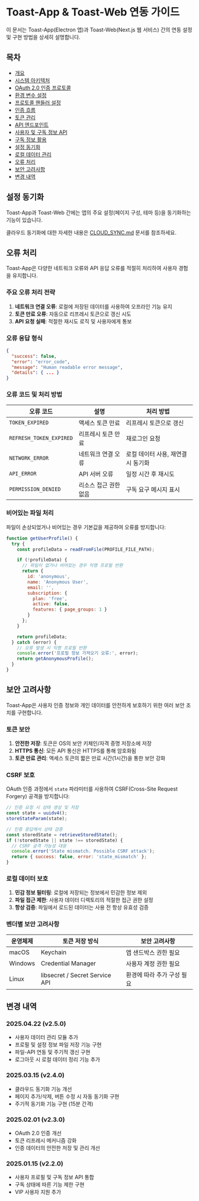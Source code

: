 # Toast-App & Toast-Web 연동 가이드

이 문서는 Toast-App(Electron 앱)과 Toast-Web(Next.js 웹 서비스) 간의 연동 설정 및 구현 방법을 상세히 설명합니다.

## 목차

- [개요](#개요)
- [시스템 아키텍처](#시스템-아키텍처)
- [OAuth 2.0 인증 프로토콜](#oauth-20-인증-프로토콜)
- [환경 변수 설정](#환경-변수-설정)
- [프로토콜 핸들러 설정](#프로토콜-핸들러-설정)
- [인증 흐름](#인증-흐름)
- [토큰 관리](#토큰-관리)
- [API 엔드포인트](#api-엔드포인트)
- [사용자 및 구독 정보 API](#사용자-및-구독-정보-api)
- [구독 정보 활용](#구독-정보-활용)
- [설정 동기화](#설정-동기화)
- [로컬 데이터 관리](#로컬-데이터-관리)
- [오류 처리](#오류-처리)
- [보안 고려사항](#보안-고려사항)
- [변경 내역](#변경-내역)

## 설정 동기화

Toast-App과 Toast-Web 간에는 앱의 주요 설정(페이지 구성, 테마 등)을 동기화하는 기능이 있습니다.

클라우드 동기화에 대한 자세한 내용은 [CLOUD_SYNC.md](./CLOUD_SYNC.md) 문서를 참조하세요.

## 오류 처리

Toast-App은 다양한 네트워크 오류와 API 응답 오류를 적절히 처리하여 사용자 경험을 유지합니다.

### 주요 오류 처리 전략

1. **네트워크 연결 오류**: 로컬에 저장된 데이터를 사용하여 오프라인 기능 유지
2. **토큰 만료 오류**: 자동으로 리프레시 토큰으로 갱신 시도
3. **API 요청 실패**: 적절한 재시도 로직 및 사용자에게 통보

### 오류 응답 형식

```json
{
  "success": false,
  "error": "error_code",
  "message": "Human readable error message",
  "details": { ... }
}
```

### 오류 코드 및 처리 방법

| 오류 코드 | 설명 | 처리 방법 |
|-----------|------|-----------|
| `TOKEN_EXPIRED` | 액세스 토큰 만료 | 리프레시 토큰으로 갱신 |
| `REFRESH_TOKEN_EXPIRED` | 리프레시 토큰 만료 | 재로그인 요청 |
| `NETWORK_ERROR` | 네트워크 연결 오류 | 로컬 데이터 사용, 재연결 시 동기화 |
| `API_ERROR` | API 서버 오류 | 일정 시간 후 재시도 |
| `PERMISSION_DENIED` | 리소스 접근 권한 없음 | 구독 요구 메시지 표시 |

### 비어있는 파일 처리

파일이 손상되었거나 비어있는 경우 기본값을 제공하여 오류를 방지합니다:

```javascript
function getUserProfile() {
  try {
    const profileData = readFromFile(PROFILE_FILE_PATH);

    if (!profileData) {
      // 파일이 없거나 비어있는 경우 익명 프로필 반환
      return {
        id: 'anonymous',
        name: 'Anonymous User',
        email: '',
        subscription: {
          plan: 'free',
          active: false,
          features: { page_groups: 1 }
        }
      };
    }

    return profileData;
  } catch (error) {
    // 오류 발생 시 익명 프로필 반환
    console.error('프로필 정보 가져오기 오류:', error);
    return getAnonymousProfile();
  }
}
```

## 보안 고려사항

Toast-App은 사용자 인증 정보와 개인 데이터를 안전하게 보호하기 위한 여러 보안 조치를 구현합니다.

### 토큰 보안

1. **안전한 저장**: 토큰은 OS의 보안 키체인/자격 증명 저장소에 저장
2. **HTTPS 통신**: 모든 API 통신은 HTTPS를 통해 암호화됨
3. **토큰 만료 관리**: 액세스 토큰의 짧은 만료 시간(1시간)을 통한 보안 강화

### CSRF 보호

OAuth 인증 과정에서 `state` 파라미터를 사용하여 CSRF(Cross-Site Request Forgery) 공격을 방지합니다:

```javascript
// 인증 요청 시 상태 생성 및 저장
const state = uuidv4();
storeStateParam(state);

// 인증 응답에서 상태 검증
const storedState = retrieveStoredState();
if (!storedState || state !== storedState) {
  // CSRF 공격 가능성 대응
  console.error('State mismatch. Possible CSRF attack');
  return { success: false, error: 'state_mismatch' };
}
```

### 로컬 데이터 보호

1. **민감 정보 필터링**: 로컬에 저장되는 정보에서 민감한 정보 제외
2. **파일 접근 제한**: 사용자 데이터 디렉토리의 적절한 접근 권한 설정
3. **항상 검증**: 파일에서 로드된 데이터는 사용 전 항상 유효성 검증

### 벤더별 보안 고려사항

| 운영체제 | 토큰 저장 방식 | 보안 고려사항 |
|---------|---------------|-------------|
| macOS | Keychain | 앱 샌드박스 권한 필요 |
| Windows | Credential Manager | 사용자 계정 권한 필요 |
| Linux | libsecret / Secret Service API | 환경에 따라 추가 구성 필요 |

## 변경 내역

### 2025.04.22 (v2.5.0)
- 사용자 데이터 관리 모듈 추가
- 프로필 및 설정 정보 파일 저장 기능 구현
- 파일-API 연동 및 주기적 갱신 구현
- 로그아웃 시 로컬 데이터 정리 기능 추가

### 2025.03.15 (v2.4.0)
- 클라우드 동기화 기능 개선
- 페이지 추가/삭제, 버튼 수정 시 자동 동기화 구현
- 주기적 동기화 기능 구현 (15분 간격)

### 2025.02.01 (v2.3.0)
- OAuth 2.0 인증 개선
- 토큰 리프레시 메커니즘 강화
- 인증 데이터의 안전한 저장 및 관리 개선

### 2025.01.15 (v2.2.0)
- 사용자 프로필 및 구독 정보 API 통합
- 구독 상태에 따른 기능 제한 구현
- VIP 사용자 지원 추가
